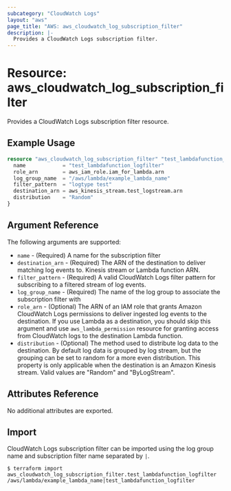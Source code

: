 ```yaml
---
subcategory: "CloudWatch Logs"
layout: "aws"
page_title: "AWS: aws_cloudwatch_log_subscription_filter"
description: |-
  Provides a CloudWatch Logs subscription filter.
---
```


# Resource: aws_cloudwatch_log_subscription_filter

Provides a CloudWatch Logs subscription filter resource.

## Example Usage

```terraform
resource "aws_cloudwatch_log_subscription_filter" "test_lambdafunction_logfilter" {
  name            = "test_lambdafunction_logfilter"
  role_arn        = aws_iam_role.iam_for_lambda.arn
  log_group_name  = "/aws/lambda/example_lambda_name"
  filter_pattern  = "logtype test"
  destination_arn = aws_kinesis_stream.test_logstream.arn
  distribution    = "Random"
}
```

## Argument Reference

The following arguments are supported:

* `name` - (Required) A name for the subscription filter
* `destination_arn` - (Required) The ARN of the destination to deliver matching log events to. Kinesis stream or Lambda function ARN.
* `filter_pattern` - (Required) A valid CloudWatch Logs filter pattern for subscribing to a filtered stream of log events.
* `log_group_name` - (Required) The name of the log group to associate the subscription filter with
* `role_arn` - (Optional) The ARN of an IAM role that grants Amazon CloudWatch Logs permissions to deliver ingested log events to the destination. If you use Lambda as a destination, you should skip this argument and use `aws_lambda_permission` resource for granting access from CloudWatch logs to the destination Lambda function.
* `distribution` - (Optional) The method used to distribute log data to the destination. By default log data is grouped by log stream, but the grouping can be set to random for a more even distribution. This property is only applicable when the destination is an Amazon Kinesis stream. Valid values are "Random" and "ByLogStream".

## Attributes Reference

No additional attributes are exported.

## Import

CloudWatch Logs subscription filter can be imported using the log group name and subscription filter name separated by `|`.

```
$ terraform import aws_cloudwatch_log_subscription_filter.test_lambdafunction_logfilter /aws/lambda/example_lambda_name|test_lambdafunction_logfilter
```
